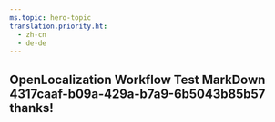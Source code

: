 ```yaml
---
ms.topic: hero-topic
translation.priority.ht: 
  - zh-cn
  - de-de
---
```

## OpenLocalization Workflow Test MarkDown 4317caaf-b09a-429a-b7a9-6b5043b85b57 thanks!
